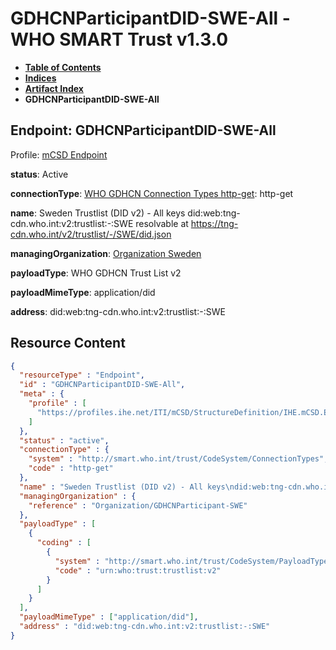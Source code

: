 # GDHCNParticipantDID-SWE-All - WHO SMART Trust v1.3.0

* [**Table of Contents**](toc.md)
* [**Indices**](indices.md)
* [**Artifact Index**](artifacts.md)
* **GDHCNParticipantDID-SWE-All**

## Endpoint: GDHCNParticipantDID-SWE-All

Profile: [mCSD Endpoint](https://profiles.ihe.net/ITI/mCSD/4.0.0/StructureDefinition-IHE.mCSD.Endpoint.html)

**status**: Active

**connectionType**: [WHO GDHCN Connection Types http-get](CodeSystem-ConnectionTypes.md#ConnectionTypes-http-get): http-get

**name**: Sweden Trustlist (DID v2) - All keys did:web:tng-cdn.who.int:v2:trustlist:-:SWE resolvable at https://tng-cdn.who.int/v2/trustlist/-/SWE/did.json

**managingOrganization**: [Organization Sweden](Organization-GDHCNParticipant-SWE.md)

**payloadType**: WHO GDHCN Trust List v2

**payloadMimeType**: application/did

**address**: did:web:tng-cdn.who.int:v2:trustlist:-:SWE



## Resource Content

```json
{
  "resourceType" : "Endpoint",
  "id" : "GDHCNParticipantDID-SWE-All",
  "meta" : {
    "profile" : [
      "https://profiles.ihe.net/ITI/mCSD/StructureDefinition/IHE.mCSD.Endpoint"
    ]
  },
  "status" : "active",
  "connectionType" : {
    "system" : "http://smart.who.int/trust/CodeSystem/ConnectionTypes",
    "code" : "http-get"
  },
  "name" : "Sweden Trustlist (DID v2) - All keys\ndid:web:tng-cdn.who.int:v2:trustlist:-:SWE\nresolvable at https://tng-cdn.who.int/v2/trustlist/-/SWE/did.json",
  "managingOrganization" : {
    "reference" : "Organization/GDHCNParticipant-SWE"
  },
  "payloadType" : [
    {
      "coding" : [
        {
          "system" : "http://smart.who.int/trust/CodeSystem/PayloadTypes",
          "code" : "urn:who:trust:trustlist:v2"
        }
      ]
    }
  ],
  "payloadMimeType" : ["application/did"],
  "address" : "did:web:tng-cdn.who.int:v2:trustlist:-:SWE"
}

```

